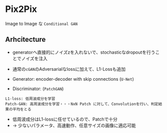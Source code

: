 # Pix2Pix

Image to Image な `Conditional GAN`

## Arhcitecture

* generatorへ直接的にノイズzを入れないで、stochasticなdropoutを行うことでノイズを注入
* 通常の`cGAN`のAdversarialなlossに加えて、L1-Lossも追加

* Generator: encoder-decoder with skip connections (`U-Net`)
* Discriminator: (`PatchGAN`)
```
L1-loss: 低周波成分を学習
Patch-GAN: 高周波成分を学習・・・NxN Patch に対して、Convolutionを行い、判定結果の平均をとる
```

- 低周波成分はL1-lossに任せているので、Patchで十分
- -> 少ないパラメータ、高速動作、任意サイズの画像に適応可能
